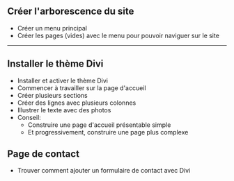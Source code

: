 ## Créer l'arborescence du site

* Créer un menu principal
* Créer les pages (vides) avec le menu pour pouvoir naviguer sur le site

--- 

## Installer le thème Divi

* Installer et activer le thème Divi
* Commencer à travailler sur la page d'accueil
* Créer plusieurs sections
* Créer des lignes avec plusieurs colonnes
* Illustrer le texte avec des photos
* Conseil: 
  * Construire une page d'accueil présentable simple
  * Et progressivement, construire une page plus complexe

## Page de contact

* Trouver comment ajouter un formulaire de contact avec Divi
  
